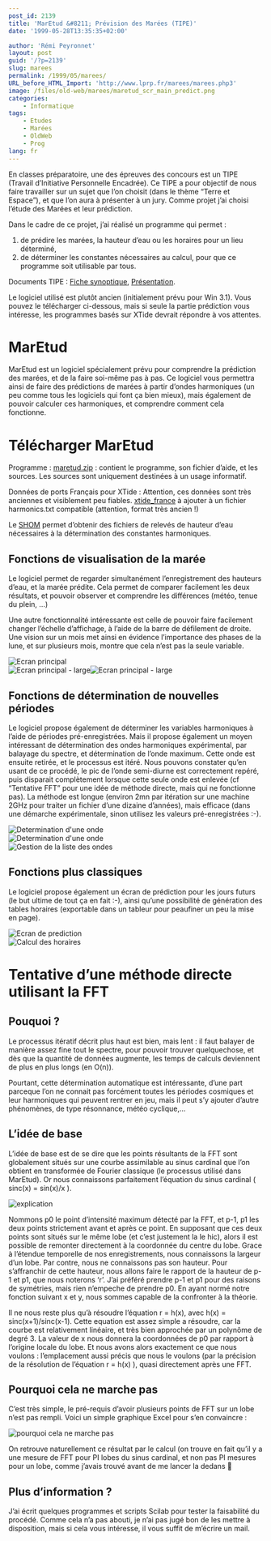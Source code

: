 ```yaml
---
post_id: 2139
title: 'MarEtud &#8211; Prévision des Marées (TIPE)'
date: '1999-05-28T13:35:35+02:00'

author: 'Rémi Peyronnet'
layout: post
guid: '/?p=2139'
slug: marees
permalink: /1999/05/marees/
URL_before_HTML_Import: 'http://www.lprp.fr/marees/marees.php3'
image: /files/old-web/marees/maretud_scr_main_predict.png
categories:
    - Informatique
tags:
    - Etudes
    - Marées
    - OldWeb
    - Prog
lang: fr
---
```


En classes préparatoire, une des épreuves des concours est un TIPE (Travail d’Initiative Personnelle Encadrée). Ce TIPE a pour objectif de nous faire travailler sur un sujet que l’on choisit (dans le thème “Terre et Espace”), et que l’on aura à présenter à un jury. Comme projet j’ai choisi l’étude des Marées et leur prédiction.

Dans le cadre de ce projet, j’ai réalisé un programme qui permet :

1. de prédire les marées, la hauteur d’eau ou les horaires pour un lieu déterminé,
2. de déterminer les constantes nécessaires au calcul, pour que ce programme soit utilisable par tous.

Documents TIPE : [Fiche synoptique](/files/old-web/marees/tipe_synopt.doc), [Présentation](/files/old-web/marees/tipe_marcol.doc).

Le logiciel utilisé est plutôt ancien (initialement prévu pour Win 3.1). Vous pouvez le télécharger ci-dessous, mais si seule la partie prédiction vous intéresse, les programmes basés sur XTide devrait répondre à vos attentes.

# MarEtud

MarEtud est un logiciel spécialement prévu pour comprendre la prédiction des marées, et de la faire soi-même pas à pas. Ce logiciel vous permettra ainsi de faire des prédictions de marées à partir d’ondes harmoniques (un peu comme tous les logiciels qui font ça bien mieux), mais également de pouvoir calculer ces harmoniques, et comprendre comment cela fonctionne.

# Télécharger MarEtud

Programme : [maretud.zip](/files/old-web/marees/maretud.zip) : contient le programme, son fichier d’aide, et les sources. Les sources sont uniquement destinées à un usage informatif.

Données de ports Français pour XTide : Attention, ces données sont très anciennes et visiblement peu fiables. [xtide\_france](/files/old-web/marees/xtide_france) à ajouter à un fichier harmonics.txt compatible (attention, format très ancien !)

Le [SHOM](http://www.shom.fr/) permet d’obtenir des fichiers de relevés de hauteur d’eau nécessaires à la détermination des constantes harmoniques.

## Fonctions de visualisation de la marée

Le logiciel permet de regarder simultanément l’enregistrement des hauteurs d’eau, et la marée prédite. Cela permet de comparer facilement les deux résultats, et pouvoir observer et comprendre les différences (météo, tenue du plein, …)

Une autre fonctionnalité intéressante est celle de pouvoir faire facilement changer l’échelle d’affichage, à l’aide de la barre de défilement de droite. Une vision sur un mois met ainsi en évidence l’importance des phases de la lune, et sur plusieurs mois, montre que cela n’est pas la seule variable.

![Ecran principal](/files/old-web/marees/maretud_scr_main1.png)  
![Ecran principal - large](/files/old-web/marees/maretud_scr_main_wide.png)![Ecran principal - large](/files/old-web/marees/maretud_scr_main_wider.png)

## Fonctions de détermination de nouvelles périodes

Le logiciel propose également de déterminer les variables harmoniques à l’aide de périodes pré-enregistrées. Mais il propose également un moyen intéressant de détermination des ondes harmoniques expérimental, par balayage du spectre, et détermination de l’onde maximum. Cette onde est ensuite retirée, et le processus est itéré. Nous pouvons constater qu’en usant de ce procédé, le pic de l’onde semi-diurne est correctement repéré, puis disparait complètement lorsque cette seule onde est enlevée (cf “Tentative FFT” pour une idée de méthode directe, mais qui ne fonctionne pas). La méthode est longue (environ 2mn par itération sur une machine 2GHz pour traiter un fichier d’une dizaine d’années), mais efficace (dans une démarche expérimentale, sinon utilisez les valeurs pré-enregistrées :-).

![Determination d'une onde](/files/old-web/marees/maretud_scr_det_onde1.png)  
![Determination d'une onde](/files/old-web/marees/maretud_scr_det_onde2.png)  
![Gestion de la liste des ondes](/files/old-web/marees/maretud_scr_gestondes.png)

## Fonctions plus classiques

Le logiciel propose également un écran de prédiction pour les jours futurs (le but ultime de tout ça en fait :-), ainsi qu’une possibilité de génération des tables horaires (exportable dans un tableur pour peaufiner un peu la mise en page).

![Ecran de prediction](/files/old-web/marees/maretud_scr_main_predict.png)  
![Calcul des horaires](/files/old-web/marees/maretud_scr_timetables.png)

# Tentative d’une méthode directe utilisant la FFT

## Pouquoi ?

Le processus itératif décrit plus haut est bien, mais lent : il faut balayer de manière assez fine tout le spectre, pour pouvoir trouver quelquechose, et dès que la quantité de données augmente, les temps de calculs deviennent de plus en plus longs (en O(n)).

Pourtant, cette détermination automatique est intéressante, d’une part parceque l’on ne connait pas forcément toutes les périodes cosmiques et leur harmoniques qui peuvent rentrer en jeu, mais il peut s’y ajouter d’autre phénomènes, de type résonnance, météo cyclique,…

## L’idée de base

L’idée de base est de se dire que les points résultants de la FFT sont globalement situés sur une courbe assimilable au sinus cardinal que l’on obtient en transformée de Fourier classique (le processus utilisé dans MarEtud). Or nous connaissons parfaitement l’équation du sinus cardinal ( sinc(x) = sin(x)/x ).

![explication](/files/old-web/marees/sinuscardinal_expl.png)

Nommons p0 le point d’intensité maximum détecté par la FFT, et p-1, p1 les deux points strictement avant et après ce point. En supposant que ces deux points sont situés sur le même lobe (et c’est justement la le hic), alors il est possible de remonter directement à la coordonnée du centre du lobe. Grace à l’étendue temporelle de nos enregistrements, nous connaissons la largeur d’un lobe. Par contre, nous ne connaissons pas son hauteur. Pour s’affranchir de cette hauteur, nous allons faire le rapport de la hauteur de p-1 et p1, que nous noterons ‘r’. J’ai préféré prendre p-1 et p1 pour des raisons de symétries, mais rien n’empeche de prendre p0. En ayant normé notre fonction suivant x et y, nous sommes capable de la confronter à la théorie.

Il ne nous reste plus qu’à résoudre l’équation r = h(x), avec h(x) = sinc(x+1)/sinc(x-1). Cette equation est assez simple a résoudre, car la courbe est relativement linéaire, et très bien approchée par un polynôme de degré 3. La valeur de x nous donnera la coordonnées de p0 par rapport à l’origine locale du lobe. Et nous avons alors exactement ce que nous voulons : l’emplacement aussi précis que nous le voulons (par la précision de la résolution de l’équation r = h(x) ), quasi directement après une FFT.

## Pourquoi cela ne marche pas

C’est très simple, le pré-requis d’avoir plusieurs points de FFT sur un lobe n’est pas rempli. Voici un simple graphique Excel pour s’en convaincre :

![pourquoi cela ne marche pas](/files/old-web/marees/badidea_whythiscannotwork.png)

On retrouve naturellement ce résultat par le calcul (on trouve en fait qu’il y a une mesure de FFT pour PI lobes du sinus cardinal, et non pas PI mesures pour un lobe, comme j’avais trouvé avant de me lancer la dedans 🙂

## Plus d’information ?

J’ai écrit quelques programmes et scripts Scilab pour tester la faisabilité du procédé. Comme cela n’a pas abouti, je n’ai pas jugé bon de les mettre à disposition, mais si cela vous intéresse, il vous suffit de m’écrire un mail.